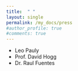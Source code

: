 ```yaml
---
title:  " "
layout: single
permalink: /my_docs/press
#author_profile: true
#comments: true
---
```



- Leo Pauly
- Prof. David Hogg
- Dr. Raul Fuentes
